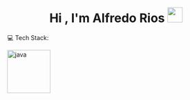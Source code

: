 <h1 align="center">Hi , I'm Alfredo Rios <img src="https://media.giphy.com/media/hvRJCLFzcasrR4ia7z/giphy.gif" width="35"></h1>

 💻 Tech Stack:

[<img src="https://cdn.iconscout.com/icon/free/png-128/java-2038875-1720088.png" alt="java" width="100">](https://docs.oracle.com/en/java/)
